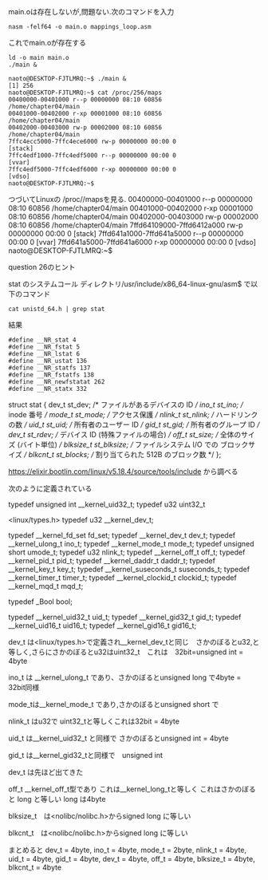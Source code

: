 
main.oは存在しないが,問題ない.次のコマンドを入力
```
nasm -felf64 -o main.o mappings_loop.asm
```
これでmain.oが存在する
```
ld -o main main.o
./main &
```

```
naoto@DESKTOP-FJTLMRQ:~$ ./main &
[1] 256
naoto@DESKTOP-FJTLMRQ:~$ cat /proc/256/maps
00400000-00401000 r--p 00000000 08:10 60856                              /home/chapter04/main
00401000-00402000 r-xp 00001000 08:10 60856                              /home/chapter04/main
00402000-00403000 rw-p 00002000 08:10 60856                              /home/chapter04/main
7ffc4ecc5000-7ffc4ece6000 rw-p 00000000 00:00 0                          [stack]
7ffc4edf1000-7ffc4edf5000 r--p 00000000 00:00 0                          [vvar]
7ffc4edf5000-7ffc4edf6000 r-xp 00000000 00:00 0                          [vdso]
naoto@DESKTOP-FJTLMRQ:~$

```

つづいてLinuxの /proc/<PID>/mapsを見る.
00400000-00401000 r--p 00000000 08:10 60856                              /home/chapter04/main
00401000-00402000 r-xp 00001000 08:10 60856                              /home/chapter04/main
00402000-00403000 rw-p 00002000 08:10 60856                              /home/chapter04/main
7ffd64109000-7ffd6412a000 rw-p 00000000 00:00 0                          [stack]
7ffd641a1000-7ffd641a5000 r--p 00000000 00:00 0                          [vvar]
7ffd641a5000-7ffd641a6000 r-xp 00000000 00:00 0                          [vdso]
naoto@DESKTOP-FJTLMRQ:~$





question 26のヒント

stat のシステムコール
ディレクトリ/usr/include/x86_64-linux-gnu/asm$
で以下のコマンド
```
cat unistd_64.h | grep stat
```
結果
```
#define __NR_stat 4
#define __NR_fstat 5
#define __NR_lstat 6
#define __NR_ustat 136
#define __NR_statfs 137
#define __NR_fstatfs 138
#define __NR_newfstatat 262
#define __NR_statx 332
```


struct stat {
    dev_t     st_dev;     /* ファイルがあるデバイスの ID */
    ino_t     st_ino;     /* inode 番号 */
    mode_t    st_mode;    /* アクセス保護 */
    nlink_t   st_nlink;   /* ハードリンクの数 */
    uid_t     st_uid;     /* 所有者のユーザー ID */
    gid_t     st_gid;     /* 所有者のグループ ID */
    dev_t     st_rdev;    /* デバイス ID (特殊ファイルの場合) */
    off_t     st_size;    /* 全体のサイズ (バイト単位) */
    blksize_t st_blksize; /* ファイルシステム I/O での
                             ブロックサイズ */
    blkcnt_t  st_blocks;  /* 割り当てられた 512B のブロック数 */
};

https://elixir.bootlin.com/linux/v5.18.4/source/tools/include
から調べる

次のように定義されている 

typedef unsigned int	__kernel_uid32_t;
typedef u32 uint32_t

<linux/types.h>
typedef u32 __kernel_dev_t;

typedef __kernel_fd_set		fd_set;
typedef __kernel_dev_t		dev_t;
typedef __kernel_ulong_t	ino_t;
typedef __kernel_mode_t		mode_t;
typedef unsigned short		umode_t;
typedef u32			nlink_t;
typedef __kernel_off_t		off_t;
typedef __kernel_pid_t		pid_t;
typedef __kernel_daddr_t	daddr_t;
typedef __kernel_key_t		key_t;
typedef __kernel_suseconds_t	suseconds_t;
typedef __kernel_timer_t	timer_t;
typedef __kernel_clockid_t	clockid_t;
typedef __kernel_mqd_t		mqd_t;

typedef _Bool			bool;

typedef __kernel_uid32_t	uid_t;
typedef __kernel_gid32_t	gid_t;
typedef __kernel_uid16_t        uid16_t;
typedef __kernel_gid16_t        gid16_t;


dev_t は<linux/types.h>で定義され__kernel_dev_tと同じ　さかのぼるとu32,と等しく,さらにさかのぼるとu32はuint32_t　これは　32bit=unsigned int = 4byte

ino_t は __kernel_ulong_t であり、さかのぼるとunsigned long で4byte = 32bit同様

mode_tは__kernel_mode_t であり,さかのぼるとunsigned short で

nlink_t はu32で uint32_tと等しくこれは32bit = 4byte


uid_t は__kernel_uid32_t と同様で さかのぼるとunsigned int  = 4byte


gid_t は__kernel_gid32_tと同様で　unsigned int 


dev_t は先ほど出てきた

off_t __kernel_off_t型であり これは__kernel_long_tと等しく これはさかのぼると long と等しい long は4byte


blksize_t　は<nolibc/nolibc.h>からsigned long に等しい

blkcnt_t　は<nolibc/nolibc.h>からsigned long に等しい


まとめると
dev_t = 4byte,
ino_t = 4byte,
mode_t = 2byte,
nlink_t = 4byte,
uid_t = 4byte,
gid_t = 4byte,
dev_t = 4byte,
off_t = 4byte,
blksize_t = 4byte,
blkcnt_t = 4byte
